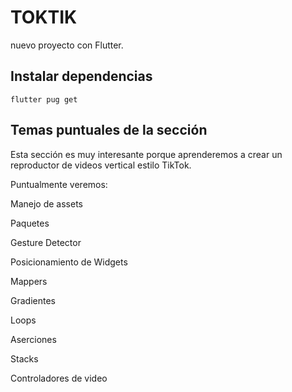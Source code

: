 # TOKTIK

nuevo proyecto con  Flutter.

## Instalar dependencias 

``` flutter pug get ```

## Temas puntuales de la sección
Esta sección es muy interesante porque aprenderemos a crear un reproductor de videos vertical estilo TikTok.



Puntualmente veremos:

Manejo de assets

Paquetes

Gesture Detector

Posicionamiento de Widgets

Mappers

Gradientes

Loops

Aserciones

Stacks

Controladores de video


